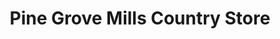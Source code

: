 ---
title: "Pine Grove Mills Country Store"
url: /pine-grove-mills/pine-grove-mills-country-store/
shop: convenience
---
